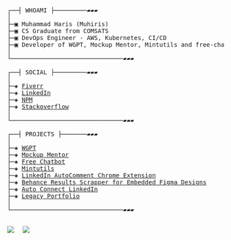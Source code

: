

<pre>

┌──┤ WHOAMI ├─────────▰▰▰
│
├─▣ Muhammad Haris (Muhiris)
├─▣ CS Graduate from COMSATS
├─▣ DevOps Engineer - AWS, Kubernetes, CI/CD
├─▣ Developer of WGPT, Mockup Mentor, Mintutils and free-chatbot
│
└───────────────────────────────▰▰▰

┌──┤ SOCIAL ├─────────▰▰▰
│
├─◈ <a href="https://fiverr.com/ayeshaqur">Fiverr</a>
├─◈ <a href="https://www.linkedin.com/in/muhiris">LinkedIn</a>
├─◈ <a href="https://www.npmjs.com/~muhiris">NPM</a>
├─◈ <a href="https://stackoverflow.com/users/17015257/nl-dev">Stackoverflow</a>
│
└───────────────────────────────▰▰▰

┌──┤ PROJECTS ├───────▰▰▰
│
├─◈ <a href="https://github.com/muhiris/wgpt">WGPT</a>
├─◈ <a href="https://www.figma.com/community/plugin/1303763617213345977/mockup-mentor">Mockup Mentor</a>
├─◈ <a href="https://www.npmjs.com/package/free-chatbot">Free Chatbot</a>
├─◈ <a href="https://github.com/muhiris/mintutils">Mintutils</a>
├─◈ <a href="https://github.com/muhiris/LinkedIn-AutoComment-Extension">LinkedIn AutoComment Chrome Extension</a>
├─◈ <a href="https://github.com/muhiris/Behance-Search-Results-Scrapper">Behance Results Scrapper for Embedded Figma Designs</a>
├─◈ <a href="https://github.com/muhiris/autoconnect-linkedin">Auto Connect LinkedIn</a>
├─◈ <a href="https://muhiris.netlify.app/">Legacy Portfolio</a>
│
└───────────────────────────────▰▰▰

</pre>

![](http://github-profile-summary-cards.vercel.app/api/cards/stats?username=muhiris&theme=transparent)  &nbsp;&nbsp;&nbsp;
![](http://github-profile-summary-cards.vercel.app/api/cards/repos-per-language?username=muhiris&theme=transparent)

